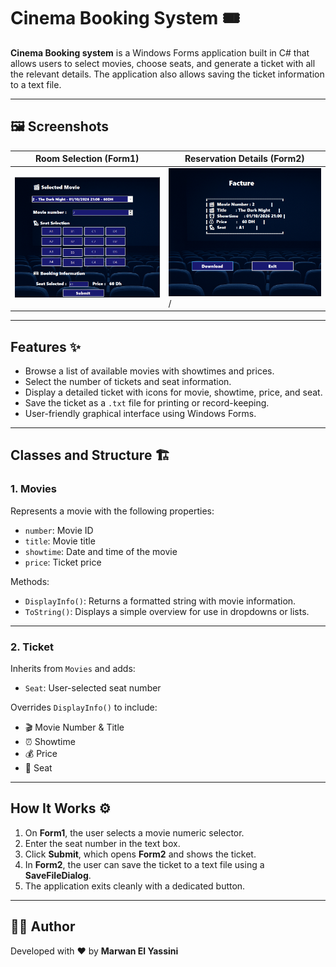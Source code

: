 # Cinema Booking System 🎟️

**Cinema Booking system** is a Windows Forms application built in C# that allows users to select movies, choose seats, and generate a ticket with all the relevant details. The application also allows saving the ticket information to a text file.

---


## 🖼 Screenshots

| Room Selection (Form1) | Reservation Details (Form2) |
|------------------------|-----------------------------|
| ![Form1](1cap.PNG) | ![Form2](cap2.PNG)/ |  
---
## Features ✨

- Browse a list of available movies with showtimes and prices.
- Select the number of tickets and seat information.
- Display a detailed ticket with icons for movie, showtime, price, and seat.
- Save the ticket as a `.txt` file for printing or record-keeping.
- User-friendly graphical interface using Windows Forms.

---

## Classes and Structure 🏗️

### 1. **Movies**
Represents a movie with the following properties:
- `number`: Movie ID
- `title`: Movie title
- `showtime`: Date and time of the movie
- `price`: Ticket price

Methods:
- `DisplayInfo()`: Returns a formatted string with movie information.
- `ToString()`: Displays a simple overview for use in dropdowns or lists.

---

### 2. **Ticket**
Inherits from `Movies` and adds:
- `Seat`: User-selected seat number

Overrides `DisplayInfo()` to include:
- 🎬 Movie Number & Title  
- ⏰ Showtime  
- 💰 Price  
- 💺 Seat  

---
## How It Works ⚙️

1. On **Form1**, the user selects a movie numeric selector.
2. Enter the seat number in the text box.
3. Click **Submit**, which opens **Form2** and shows the ticket.
4. In **Form2**, the user can save the ticket to a text file using a **SaveFileDialog**.
5. The application exits cleanly with a dedicated button.

---


## 👨‍💻 Author

Developed with ❤️ by **Marwan El Yassini**


